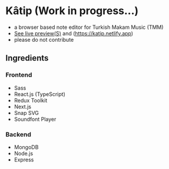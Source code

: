 # Kâtip (Work in progress...)
- a browser based note editor for Turkish Makam Music (TMM)
- [See live preview(S)](https://katip.netlify.app/old) and (https://katip.netlify.app)
- please do not contribute

## Ingredients
### Frontend
- Sass
- React.js (TypeScript)
- Redux Toolkit
- Next.js
- Snap SVG
- Soundfont Player

### Backend
- MongoDB
- Node.js
- Express
